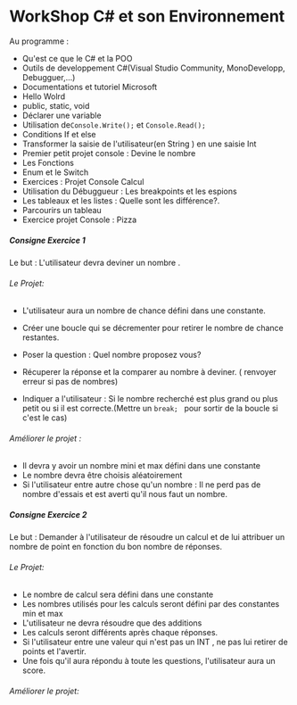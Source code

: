 # WorkShop C# et son Environnement

Au programme :
- Qu'est ce que le C# et la POO
- Outils de developpement C#(Visual Studio Community, MonoDevelopp, Debugguer,...)
- Documentations et tutoriel Microsoft
- Hello Wolrd
- public, static, void
- Déclarer une variable
- Utilisation de```Console.Write();``` et  ``` Console.Read(); ```
- Conditions If et else
- Transformer la saisie de l'utilisateur(en String ) en une saisie Int
- Premier petit projet console : Devine le nombre
- Les Fonctions
- Enum  et le Switch
-  Exercices : Projet Console Calcul
- Utilisation du Débuggueur : Les breakpoints et les espions
- Les tableaux et les listes : Quelle sont les différence?.
- Parcourirs un tableau
- Exercice projet Console : Pizza


##### Consigne Exercice 1 
Le but : L'utilisateur devra deviner un nombre .


###### Le Projet: 
- L'utilisateur aura un nombre de chance défini dans une constante.

- Créer une boucle qui se décrementer pour retirer le nombre de chance restantes.

- Poser la question : Quel nombre proposez vous? 

- Récuperer la réponse et la comparer au nombre à deviner. ( renvoyer erreur si pas de nombres)

- Indiquer a l'utilisateur : Si le nombre recherché est plus grand ou plus petit ou si il est correcte.(Mettre un ```break; ``` pour sortir de la boucle si c'est le cas) 

###### Améliorer le projet : 
- Il devra y avoir un nombre mini et max défini dans une constante
- Le nombre devra être choisis aléatoirement
- Si l'utilisateur entre autre chose qu'un nombre : Il ne perd pas de nombre d'essais et est averti qu'il nous faut un nombre.


##### Consigne Exercice 2 
 Le but : Demander à l'utilisateur de résoudre un calcul et de lui attribuer un nombre de point en fonction du bon nombre de réponses. 
 

###### Le Projet: 
- Le nombre de calcul sera défini dans une constante
- Les nombres utilisés pour les calculs seront défini par des constantes min et max
- L'utilisateur ne devra résoudre que des additions
- Les calculs seront différents après chaque réponses.
- Si l'utilisateur entre une valeur qui n'est pas un INT , ne pas lui retirer de points et l'avertir. 
- Une fois qu'il aura répondu à toute les questions, l'utilisateur aura un score.

###### Améliorer le projet: 











